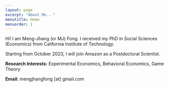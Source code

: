 ```yaml
---
layout: page
excerpt: "About Me..."
menutitle: Home
menuorder: 1
---
```


<!-- Lorem ipsum dolor sit amet, consectetur adipiscing elit, sed do eiusmod tempor incididunt ut labore et dolore magna aliqua. Ut enim ad minim veniam, quis nostrud exercitation ullamco laboris nisi ut aliquip ex ea commodo consequat. Duis aute irure dolor in reprehenderit in voluptate velit esse cillum dolore eu fugiat nulla pariatur. Excepteur sint occaecat cupidatat non proident, sunt in culpa qui officia deserunt mollit anim id est laborum. -->

Hi! I am Meng-Jhang (or MJ) Fong. I received my PhD in Social Sciences (Economics) from California Institute of Technology. 

Starting from October 2023, I will join Amazon as a Postdoctoral Scientist.

<b>Research Interests:</b> Experimental Economics, Behavioral Economics, Game Theory 

<b>Email:</b> mengjhangfong [at] gmail.com

<!-- 
## Current Interests and Projects:

- Lorem ipsum dolor sit amet
- Lorem ipsum dolor sit amet
- DLorem ipsum dolor sit amet
- Lorem ipsum dolor sit amet
- Lorem ipsum dolor sit amet -->

